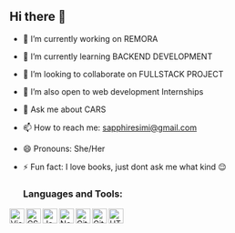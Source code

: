 ## Hi there 👋
- 🔭 I’m currently working on REMORA
- 🌱 I’m currently learning BACKEND DEVELOPMENT
- 👯 I’m looking to collaborate on FULLSTACK PROJECT
- 🤔 I’m also open to web development Internships
- 💬 Ask me about CARS
- 📫 How to reach me: sapphiresimi@gmail.com
- 😄 Pronouns: She/Her
- ⚡ Fun fact: I love books, just dont ask me what kind 😌

  ### Languages and Tools:
<img align="left" alt="Visual Studio Code" width="26px" src="https://cdn.jsdelivr.net/gh/devicons/devicon@latest/icons/vscode/vscode-original.svg" />
<img align="left" alt="CSS3" width="26px" src="https://cdn.jsdelivr.net/gh/devicons/devicon@latest/icons/css3/css3-original.svg" />
<img align="left" alt="JavaScript" width="26px" src="https://cdn.jsdelivr.net/gh/devicons/devicon@latest/icons/javascript/javascript-original.svg" />
<img align="left" alt="Node.js" width="26px" src="https://cdn.jsdelivr.net/gh/devicons/devicon@latest/icons/nodejs/nodejs-original-wordmark.svg" />
<img align="left" alt="Git" width="26px" src="https://cdn.jsdelivr.net/gh/devicons/devicon@latest/icons/git/git-original-wordmark.svg" />
<img align="left" alt="GitHub" width="26px" src="https://cdn.jsdelivr.net/gh/devicons/devicon@latest/icons/github/github-original.svg" />
<img align="left" alt="HTML5" width="26px" src="https://cdn.jsdelivr.net/gh/devicons/devicon@latest/icons/html5/html5-original-wordmark.svg" />
